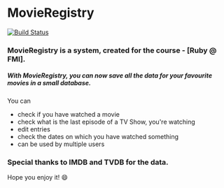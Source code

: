 # MovieRegistry
[![Build Status](https://travis-ci.org/betrakiss/MovieRegistry.svg?branch=master)](https://travis-ci.org/betrakiss/MovieRegistry)

### MovieRegistry is a system, created for the course - [Ruby @ FMI].

##### With MovieRegistry, you can now save all the data for your favourite movies in a small database.

You can
  - check if you have watched a movie
  - check what is the last episode of a TV Show, you're watching
  - edit entries
  - check the dates on which you have watched something
  - can be used by multiple users

  
  
### Special thanks to IMDB and TVDB for the data.

Hope you enjoy it! :smile:
